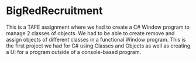 # BigRedRecruitment

This is a TAFE assignment where we had to create a C# Window program to manage 2 classes of objects. We had to be able to create remove and assign objects of different classes in a functional Window program. 
This is the first project we had for C# using Classes and Objects as well as creating a UI for a program outside of a console-based program.
